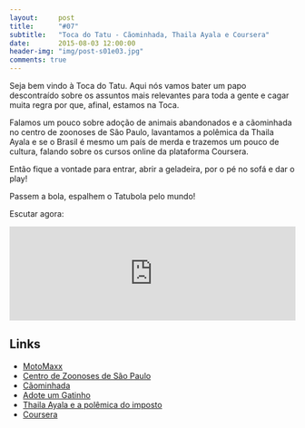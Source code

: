 ```yaml
---
layout:     post
title:      "#07"
subtitle:   "Toca do Tatu - Cãominhada, Thaila Ayala e Coursera"
date:       2015-08-03 12:00:00
header-img: "img/post-s01e03.jpg"
comments: true
---
```


<p>Seja bem vindo à Toca do Tatu. Aqui nós vamos bater um papo descontraído sobre os assuntos mais relevantes para toda a gente e cagar muita regra por que, afinal, estamos na Toca.</p>

<p>Falamos um pouco sobre adoção de animais abandonados e a cãominhada no centro de zoonoses de São Paulo, lavantamos a polêmica da Thaila Ayala e se o Brasil é mesmo um país de merda e trazemos um pouco de cultura, falando sobre os cursos online da plataforma Coursera.</p>

<p>Então fique a vontade para entrar, abrir a geladeira, por o pé no sofá e dar o play!</p>

<p>Passem a bola, espalhem o Tatubola pelo mundo!</p>


<p>Escutar agora:</p>

<iframe width="100%" height="166" scrolling="no" frameborder="no" src="https://w.soundcloud.com/player/?url=https%3A//api.soundcloud.com/tracks/217639002&amp;color=ff5500&amp;auto_play=false&amp;hide_related=false&amp;show_comments=true&amp;show_user=true&amp;show_reposts=false"></iframe>

<h2 class="section-heading">Links</h2>
<p>
	<ul>
		<li><a href="http://goo.gl/EEPwkU"  target="_blank">MotoMaxx</a></li>
		<li><a href="http://ww2.prefeitura.sp.gov.br/zoonoses/"  target="_blank">Centro de Zoonoses de São Paulo</a></li>
		<li><a href="http://caominhadaccz.com/"  target="_blank">Cãominhada</a></li>
		<li><a href="http://www.adoteumgatinho.com.br/"  target="_blank">Adote um Gatinho</a></li>
		<li><a href="http://www.jb.com.br/pais/noticias/2015/07/16/paulo-teixeira-rebate-thaila-ayala-sonegar-imposto-e-corrupcao/"  target="_blank">Thaila Ayala e a polêmica do imposto</a></li>
		<li><a href="https://pt.coursera.org/"  target="_blank">Coursera</a></li>
		<!--- <li><a href=""  target="_blank"></a></li> --->
	</ul>

</p>
